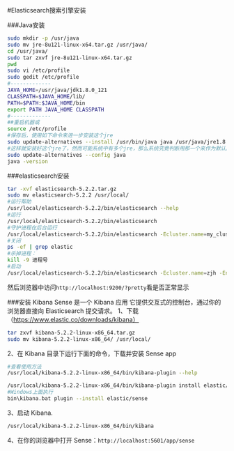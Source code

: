 #Elasticsearch搜索引擎安装

###Java安装
```sh
sudo mkdir -p /usr/java
sudo mv jre-8u121-linux-x64.tar.gz /usr/java/
cd /usr/java/
sudo tar zxvf jre-8u121-linux-x64.tar.gz 
pwd
sudo vi /etc/profile
sudo gedit /etc/profile
#-------------
JAVA_HOME=/usr/java/jdk1.8.0_121
CLASSPATH=$JAVA_HOME/lib/
PATH=$PATH:$JAVA_HOME/bin
export PATH JAVA_HOME CLASSPATH
#-------------
##重启机器或
source /etc/profile
#保存后，使用如下命令来进一步安装这个jre
sudo update-alternatives --install /usr/bin/java java /usr/java/jre1.8.0_121/bin/java 300
#这样就安装好这个jre了，然而可能系统中有多个jre，那么系统究竟判断用那一个来作为默认的jre呢，就需要使用如下的命令来配置：
sudo update-alternatives --config java
java -version
```

###elasticsearch安装
```sh
tar -xvf elasticsearch-5.2.2.tar.gz
sudo mv elasticsearch-5.2.2 /usr/local/
#运行帮助
/usr/local/elasticsearch-5.2.2/bin/elasticsearch --help
#运行
/usr/local/elasticsearch-5.2.2/bin/elasticsearch
#守护进程在后台运行
/usr/local/elasticsearch-5.2.2/bin/elasticsearch -Ecluster.name=my_cluster_name -Enode.name=my_node_name -d
#关闭
ps -ef | grep elastic
#杀掉进程：
kill -9 进程号
#启动 
/usr/local/elasticsearch-5.2.2/bin/elasticsearch -Ecluster.name=zjh -Enode.name=zjhNode -d
```

然后浏览器中访问`http://localhost:9200/?pretty`看是否正常显示

###安装 Kibana
Sense 是一个 Kibana 应用 它提供交互式的控制台，通过你的浏览器直接向 Elasticsearch 提交请求。
1、下载（https://www.elastic.co/downloads/kibana）
```sh
tar zxvf kibana-5.2.2-linux-x86_64.tar.gz
sudo mv kibana-5.2.2-linux-x86_64/ /usr/local/
```
2、在 Kibana 目录下运行下面的命令，下载并安装 Sense app
```sh
#查看使用方法
/usr/local/kibana-5.2.2-linux-x86_64/bin/kibana-plugin --help

/usr/local/kibana-5.2.2-linux-x86_64/bin/kibana-plugin install elastic/sense
#Windows上面执行
bin\kibana.bat plugin --install elastic/sense
```
3、启动 Kibana.
```sh
/usr/local/kibana-5.2.2-linux-x86_64/bin/kibana
```
4、在你的浏览器中打开 Sense：`http://localhost:5601/app/sense`